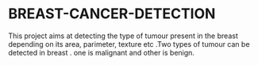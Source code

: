 # BREAST-CANCER-DETECTION
This project aims at detecting the type of tumour present in the breast depending on its area, parimeter, texture etc .Two types of tumour can be detected in breast . one is malignant and other is benign.
